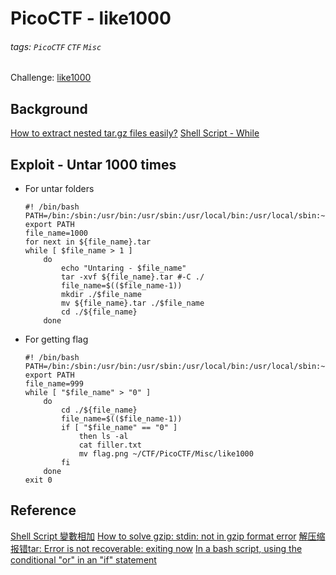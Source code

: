 # PicoCTF - like1000
###### tags: `PicoCTF` `CTF` `Misc`
Challenge: [like1000]()

## Background
[How to extract nested tar.gz files easily?](https://stackoverflow.com/questions/2778153/how-to-extract-nested-tar-gz-files-easily)
[Shell Script - While](https://ithelp.ithome.com.tw/articles/10132603)

## Exploit - Untar 1000 times
* For untar folders
    ```bash!
    #! /bin/bash
    PATH=/bin:/sbin:/usr/bin:/usr/sbin:/usr/local/bin:/usr/local/sbin:~/bin
    export PATH
    file_name=1000
    for next in ${file_name}.tar
    while [ $file_name > 1 ]
        do
            echo "Untaring - $file_name"
            tar -xvf ${file_name}.tar #-C ./
            file_name=$(($file_name-1))
            mkdir ./$file_name
            mv ${file_name}.tar ./$file_name
            cd ./${file_name}
        done
    ```
* For getting flag
    ```bash!
    #! /bin/bash
    PATH=/bin:/sbin:/usr/bin:/usr/sbin:/usr/local/bin:/usr/local/sbin:~/bin
    export PATH
    file_name=999
    while [ "$file_name" > "0" ]
        do
            cd ./${file_name}
            file_name=$(($file_name-1))
            if [ "$file_name" == "0" ]
                then ls -al
                cat filler.txt
                mv flag.png ~/CTF/PicoCTF/Misc/like1000
            fi
        done
    exit 0
    ```

## Reference
[Shell Script 變數相加](https://shengyu7697.github.io/shell-script-arithmetic/)
[How to solve gzip: stdin: not in gzip format error](https://linuxhint.com/solve-gzip-stdin-not-gzip-format-error/)
[解压缩报错tar: Error is not recoverable: exiting now](https://blog.csdn.net/cp_panda_5/article/details/79192688)
[In a bash script, using the conditional "or" in an "if" statement](https://unix.stackexchange.com/questions/47584/in-a-bash-script-using-the-conditional-or-in-an-if-statement)